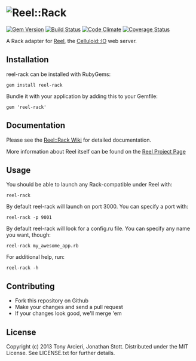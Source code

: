 ![Reel::Rack](https://github.com/celluloid/reel-rack/raw/master/logo.png)
==========
[![Gem Version](https://badge.fury.io/rb/reel-rack.png)](http://rubygems.org/gems/reel-rack)
[![Build Status](https://secure.travis-ci.org/celluloid/reel-rack.png?branch=master)](http://travis-ci.org/celluloid/reel-rack)
[![Code Climate](https://codeclimate.com/github/celluloid/reel-rack.png)](https://codeclimate.com/github/celluloid/reel-rack)
[![Coverage Status](https://coveralls.io/repos/celluloid/reel-rack/badge.png?branch=master)](https://coveralls.io/r/celluloid/reel-rack)

A Rack adapter for [Reel][reel], the [Celluloid::IO][celluloidio] web server.

[reel]: https://github.com/celluloid/reel
[celluloidio]: https://github.com/celluloid/celluloid-io

## Installation

reel-rack can be installed with RubyGems:

    gem install reel-rack

Bundle it with your application by adding this to your Gemfile:

    gem 'reel-rack'

## Documentation

Please see the [Reel::Rack Wiki][wiki] for detailed documentation.

More information about Reel itself can be found on the [Reel Project Page][reel]

[wiki]: https://github.com/celluloid/reel-rack/wiki
[reel]: https://github.com/celluloid/reel

## Usage

You should be able to launch any Rack-compatible under Reel with:

    reel-rack

By default reel-rack will launch on port 3000. You can specify a port with:

    reel-rack -p 9001

By default reel-rack will look for a config.ru file. You can specify any name
you want, though:

    reel-rack my_awesome_app.rb

For additional help, run:

    reel-rack -h

## Contributing

* Fork this repository on Github
* Make your changes and send a pull request
* If your changes look good, we'll merge 'em

## License

Copyright (c) 2013 Tony Arcieri, Jonathan Stott.
Distributed under the MIT License. See LICENSE.txt for further details.
